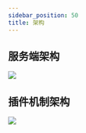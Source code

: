 ```yaml
---
sidebar_position: 50
title: 架构
---
```


## 服务端架构

![](/img/architecture/backend.excalidraw.svg)

## 插件机制架构

![](/img/architecture/plugin.excalidraw.svg)
